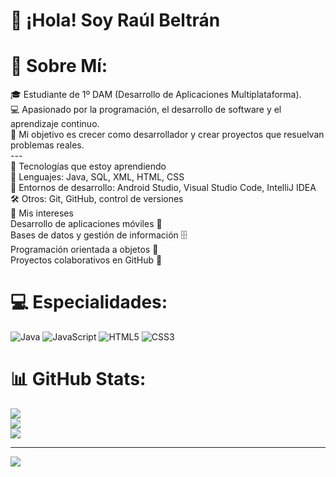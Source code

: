 # 👋 ¡Hola! Soy Raúl Beltrán

# 💫 Sobre Mí:
🎓 Estudiante de 1º DAM (Desarrollo de Aplicaciones Multiplataforma).<br>💻 Apasionado por la programación, el desarrollo de software y el aprendizaje continuo.<br>🚀 Mi objetivo es crecer como desarrollador y crear proyectos que resuelvan problemas reales.<br>---<br>🔧 Tecnologías que estoy aprendiendo<br>🌱 Lenguajes: Java, SQL, XML, HTML, CSS<br>📱 Entornos de desarrollo: Android Studio, Visual Studio Code, IntelliJ IDEA<br>🛠️ Otros: Git, GitHub, control de versiones<br>📌 Mis intereses<br>Desarrollo de aplicaciones móviles 📱<br>Bases de datos y gestión de información 🗄️<br>Programación orientada a objetos 🔑<br>Proyectos colaborativos en GitHub 🤝<br>


# 💻 Especialidades:
![Java](https://img.shields.io/badge/java-%23ED8B00.svg?style=for-the-badge&logo=openjdk&logoColor=white) ![JavaScript](https://img.shields.io/badge/javascript-%23323330.svg?style=for-the-badge&logo=javascript&logoColor=%23F7DF1E) ![HTML5](https://img.shields.io/badge/html5-%23E34F26.svg?style=for-the-badge&logo=html5&logoColor=white) ![CSS3](https://img.shields.io/badge/css3-%231572B6.svg?style=for-the-badge&logo=css3&logoColor=white)
# 📊 GitHub Stats:
![](https://github-readme-stats.vercel.app/api?username=Raulbg05&theme=dark&hide_border=false&include_all_commits=false&count_private=false)<br/>
![](https://nirzak-streak-stats.vercel.app/?user=Raulbg05&theme=dark&hide_border=false)<br/>
![](https://github-readme-stats.vercel.app/api/top-langs/?username=Raulbg05&theme=dark&hide_border=false&include_all_commits=false&count_private=false&layout=compact)

---
[![](https://visitcount.itsvg.in/api?id=Raulbg05&icon=0&color=0)](https://visitcount.itsvg.in)

<!-- Proudly created with GPRM ( https://gprm.itsvg.in ) -->
